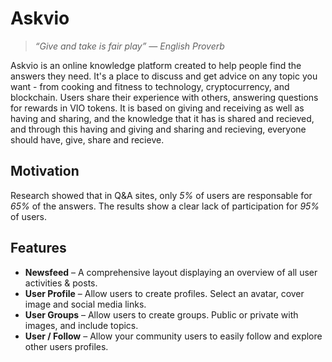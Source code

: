 # Askvio
> *“Give and take is fair play” — English Proverb*

Askvio is an online knowledge platform created to help people find the answers they need. It's a place to discuss and get advice on any topic you want - from cooking and fitness to technology, cryptocurrency, and blockchain. Users share their experience with others, answering questions for rewards in VIO tokens. It is based on giving and receiving as well as having and sharing, and the knowledge that it has is shared and recieved, and through this having and giving and sharing and recieving, everyone should have, give, share and recieve.

## Motivation
Research showed that in Q&A sites, only *5%* of users are responsable for *65%* of the answers. The results show a clear lack of participation for *95%* of users.

## Features
- **Newsfeed** – A comprehensive layout displaying an overview of all user activities & posts.
- **User Profile** – Allow users to create profiles. Select an avatar, cover image and social media links.
- **User Groups** – Allow users to create groups. Public or private with images, and include topics.
- **User / Follow** – Allow your community users to easily follow and explore other users profiles.
